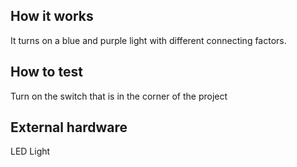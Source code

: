 <!---

This file is used to generate your project datasheet. Please fill in the information below and delete any unused
sections.

You can also include images in this folder and reference them in the markdown. Each image must be less than
512 kb in size, and the combined size of all images must be less than 1 MB.
-->

## How it works

It turns on a blue and purple light with different connecting factors. 

## How to test

Turn on the switch that is in the corner of the project 

## External hardware

LED Light
